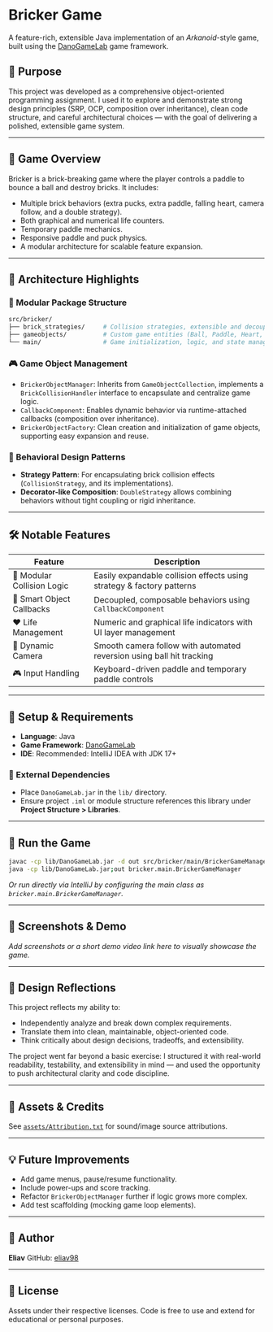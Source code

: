 
# Bricker Game

A feature-rich, extensible Java implementation of an *Arkanoid*-style game, built using the [DanoGameLab](https://github.com/danorg/DanoGameLab) game framework.

## 🎯 Purpose

This project was developed as a comprehensive object-oriented programming assignment. I used it to explore and demonstrate strong design principles (SRP, OCP, composition over inheritance), clean code structure, and careful architectural choices — with the goal of delivering a polished, extensible game system.

---

## 🧱 Game Overview

Bricker is a brick-breaking game where the player controls a paddle to bounce a ball and destroy bricks. It includes:

- Multiple brick behaviors (extra pucks, extra paddle, falling heart, camera follow, and a double strategy).
- Both graphical and numerical life counters.
- Temporary paddle mechanics.
- Responsive paddle and puck physics.
- A modular architecture for scalable feature expansion.

---

## 🧩 Architecture Highlights

### 📁 Modular Package Structure
```bash
src/bricker/
├── brick_strategies/     # Collision strategies, extensible and decoupled
├── gameobjects/          # Custom game entities (Ball, Paddle, Heart, etc.)
└── main/                 # Game initialization, logic, and state management
````

### 🎮 Game Object Management

* `BrickerObjectManager`: Inherits from `GameObjectCollection`, implements a `BrickCollisionHandler` interface to encapsulate and centralize game logic.
* `CallbackComponent`: Enables dynamic behavior via runtime-attached callbacks (composition over inheritance).
* `BrickerObjectFactory`: Clean creation and initialization of game objects, supporting easy expansion and reuse.

### 🧠 Behavioral Design Patterns

* **Strategy Pattern**: For encapsulating brick collision effects (`CollisionStrategy`, and its implementations).
* **Decorator-like Composition**: `DoubleStrategy` allows combining behaviors without tight coupling or rigid inheritance.

---

## 🛠 Notable Features

| Feature                    | Description                                                           |
| -------------------------- | --------------------------------------------------------------------- |
| 🧱 Modular Collision Logic | Easily expandable collision effects using strategy & factory patterns |
| 🧠 Smart Object Callbacks  | Decoupled, composable behaviors using `CallbackComponent`             |
| ❤️ Life Management         | Numeric and graphical life indicators with UI layer management        |
| 🎥 Dynamic Camera          | Smooth camera follow with automated reversion using ball hit tracking |
| 🎮 Input Handling          | Keyboard-driven paddle and temporary paddle controls                  |

---

## 🔧 Setup & Requirements

* **Language**: Java
* **Game Framework**: [DanoGameLab](https://github.com/danorg/DanoGameLab)
* **IDE**: Recommended: IntelliJ IDEA with JDK 17+

### 🔌 External Dependencies

* Place `DanoGameLab.jar` in the `lib/` directory.
* Ensure project `.iml` or module structure references this library under **Project Structure > Libraries**.

---

## 🧪 Run the Game

```bash
javac -cp lib/DanoGameLab.jar -d out src/bricker/main/BrickerGameManager.java
java -cp lib/DanoGameLab.jar;out bricker.main.BrickerGameManager
```

*Or run directly via IntelliJ by configuring the main class as `bricker.main.BrickerGameManager`.*

---

## 📸 Screenshots & Demo

*Add screenshots or a short demo video link here to visually showcase the game.*

---

## 📝 Design Reflections

This project reflects my ability to:

* Independently analyze and break down complex requirements.
* Translate them into clean, maintainable, object-oriented code.
* Think critically about design decisions, tradeoffs, and extensibility.

The project went far beyond a basic exercise: I structured it with real-world readability, testability, and extensibility in mind — and used the opportunity to push architectural clarity and code discipline.

---

## 📂 Assets & Credits

See [`assets/Attribution.txt`](assets/Attribution.txt) for sound/image source attributions.

---

## 💡 Future Improvements

* Add game menus, pause/resume functionality.
* Include power-ups and score tracking.
* Refactor `BrickerObjectManager` further if logic grows more complex.
* Add test scaffolding (mocking game loop elements).

---

## 👤 Author

**Eliav**
GitHub: [eliav98](https://github.com/eliav98)

---

## 🔗 License

Assets under their respective licenses. Code is free to use and extend for educational or personal purposes.

